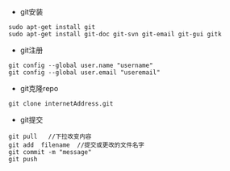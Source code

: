 * git安装
```
sudo apt-get install git
sudo apt-get install git-doc git-svn git-email git-gui gitk
```

* git注册
```
git config --global user.name "username"
git config --global user.email "useremail"
```

* git克隆repo
```
git clone internetAddress.git
```

* git提交
```
git pull   //下拉改变内容
git add  filename  //提交或更改的文件名字
git commit -m "message"
git push

```

